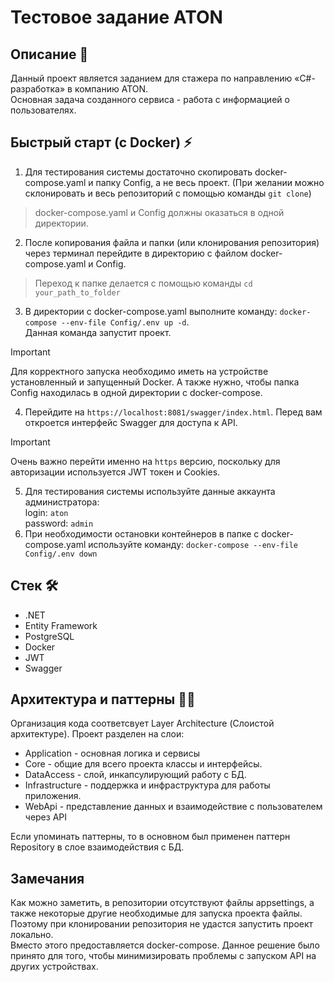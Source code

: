 # Тестовое задание ATON
## Описание 📝
Данный проект является заданием для стажера по направлению «C#-разработка» в компанию ATON.  
Основная задача созданного сервиса - работа с информацией о пользователях.
## Быстрый старт (с Docker) ⚡️
1. Для тестирования системы достаточно скопировать docker-compose.yaml и папку Config, а не весь проект. (При желании можно склонировать и весь репозиторий с помощью команды ```git clone```)  
> docker-compose.yaml и Config должны оказаться в одной директории. 
2. После копирования файла и папки (или клонирования репозитория) через терминал перейдите в директорию с файлом docker-compose.yaml и Config. 
> Переход к папке делается с помощью команды ```cd your_path_to_folder```
3. В директории с docker-compose.yaml выполните команду: ```docker-compose --env-file Config/.env up -d```.  
Данная команда запустит проект. 
> [!IMPORTANT]
> Для корректного запуска необходимо иметь на устройстве установленный и запущенный Docker. А также нужно, чтобы папка Config находилась в одной директории с docker-compose. 
4. Перейдите на ```https://localhost:8081/swagger/index.html```. Перед вам откроется интерфейс Swagger для доступа к API. 
> [!IMPORTANT]
> Очень важно перейти именно на ```https``` версию, поскольку для авторизации используется JWT токен и Cookies.
5. Для тестирования системы используйте данные аккаунта администратора:  
login: ```aton```  
password: ```admin```
6. При необходимости остановки контейнеров в папке с docker-compose.yaml используйте команду: ```docker-compose --env-file Config/.env down```
## Стек 🛠️
- .NET
- Entity Framework
- PostgreSQL
- Docker
- JWT
- Swagger
## Архитектура и паттерны 👷‍♂️
Организация кода соответсвует Layer Architecture (Слоистой архитектуре). Проект разделен на слои:
- Application - основная логика и сервисы
- Core - общие для всего проекта классы и интерфейсы.
- DataAccess - слой, инкапсулирующий работу с БД.
- Infrastructure - поддержка и инфраструктура для работы приложения.
- WebApi - представление данных и взаимодействие с пользователем через API  

Если упоминать паттерны, то в основном был применен паттерн Repository в слое взаимодействия с БД.
## Замечания
Как можно заметить, в репозитории отсутствуют файлы appsettings, а также некоторые другие необходимые для запуска проекта файлы. Поэтому при клонировании репозитория не удастся запустить проект локально.  
Вместо этого предоставляется docker-compose. Данное решение было принято для того, чтобы минимизировать проблемы с запуском API на других устройствах. 